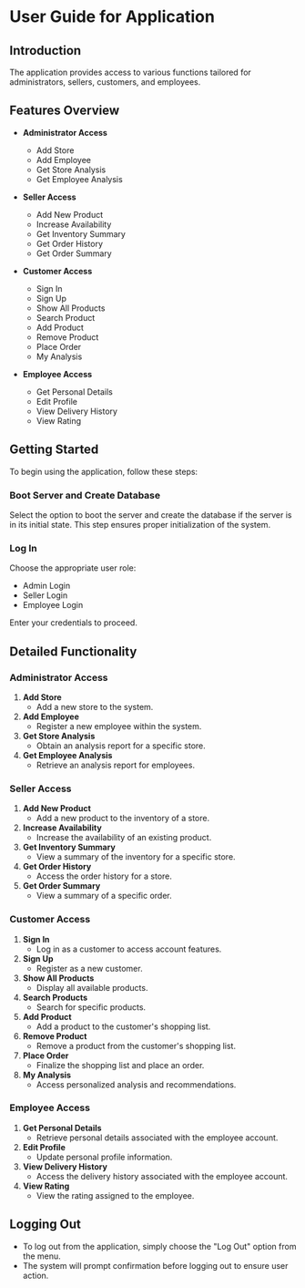 # User Guide for Application

## Introduction
The application provides access to various functions tailored for administrators, sellers, customers, and employees.

## Features Overview
- **Administrator Access**
  - Add Store
  - Add Employee
  - Get Store Analysis
  - Get Employee Analysis

- **Seller Access**
  - Add New Product
  - Increase Availability
  - Get Inventory Summary
  - Get Order History
  - Get Order Summary

- **Customer Access**
  - Sign In
  - Sign Up
  - Show All Products
  - Search Product
  - Add Product
  - Remove Product
  - Place Order
  - My Analysis

- **Employee Access**
  - Get Personal Details
  - Edit Profile
  - View Delivery History
  - View Rating

## Getting Started
To begin using the application, follow these steps:

### Boot Server and Create Database
Select the option to boot the server and create the database if the server is in its initial state. This step ensures proper initialization of the system.

### Log In
Choose the appropriate user role:
- Admin Login
- Seller Login
- Employee Login

Enter your credentials to proceed.

## Detailed Functionality

### Administrator Access
1. **Add Store**
   - Add a new store to the system.
2. **Add Employee**
   - Register a new employee within the system.
3. **Get Store Analysis**
   - Obtain an analysis report for a specific store.
4. **Get Employee Analysis**
   - Retrieve an analysis report for employees.

### Seller Access
1. **Add New Product**
   - Add a new product to the inventory of a store.
2. **Increase Availability**
   - Increase the availability of an existing product.
3. **Get Inventory Summary**
   - View a summary of the inventory for a specific store.
4. **Get Order History**
   - Access the order history for a store.
5. **Get Order Summary**
   - View a summary of a specific order.

### Customer Access
1. **Sign In**
   - Log in as a customer to access account features.
2. **Sign Up**
   - Register as a new customer.
3. **Show All Products**
   - Display all available products.
4. **Search Products**
   - Search for specific products.
5. **Add Product**
   - Add a product to the customer's shopping list.
6. **Remove Product**
   - Remove a product from the customer's shopping list.
7. **Place Order**
   - Finalize the shopping list and place an order.
8. **My Analysis**
   - Access personalized analysis and recommendations.

### Employee Access
1. **Get Personal Details**
   - Retrieve personal details associated with the employee account.
2. **Edit Profile**
   - Update personal profile information.
3. **View Delivery History**
   - Access the delivery history associated with the employee account.
4. **View Rating**
   - View the rating assigned to the employee.

## Logging Out
- To log out from the application, simply choose the "Log Out" option from the menu.
- The system will prompt confirmation before logging out to ensure user action.
